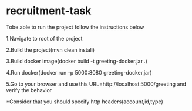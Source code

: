 # recruitment-task
Tobe able to run the project follow the instructions below

1.Navigate to root of the project

2.Build the project(mvn clean install)

3.Build docker image(docker build -t greeting-docker.jar .)

4.Run docker(docker run -p 5000:8080 greeting-docker.jar)

5.Go to your browser and use this URL=http://localhost:5000/greeting and verify the behavior

*Consider that you should specify http headers(account,id,type)